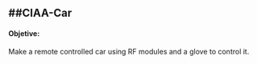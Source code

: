 ##CIAA-Car
---
#### Objetive:
Make a remote controlled car using RF modules and a glove to control it.